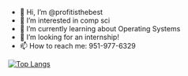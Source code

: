 - 👋 Hi, I’m @profitisthebest
- 👀 I’m interested in comp sci
- 🌱 I’m currently learning about Operating Systems
- 💞️ I’m looking for an internship!
- 📫 How to reach me: 951-977-6329

<!---
profitisthebest/profitisthebest is a ✨ special ✨ repository because its `README.md` (this file) appears on your GitHub profile.
You can click the Preview link to take a look at your changes.
--->

[![Top Langs](https://github-readme-stats.vercel.app/api/top-langs/?username=profitisthebest)](https://github.com/anuraghazra/github-readme-stats)
